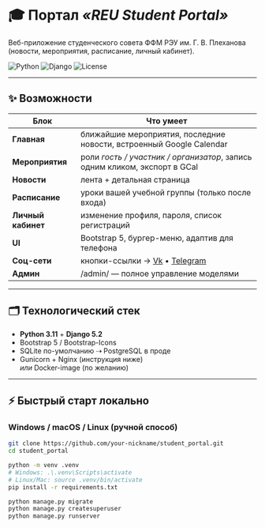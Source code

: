 # 🎓 Портал _«REU Student Portal»_

Веб-приложение студенческого совета ФФМ РЭУ им. Г. В. Плеханова  
(новости, мероприятия, расписание, личный кабинет).

![Python](https://img.shields.io/badge/Python-3.11-blue?logo=python)
![Django](https://img.shields.io/badge/Django-5.2-success?logo=django)
![License](https://img.shields.io/badge/License-MIT-informational)

---

## ✨ Возможности

| Блок | Что умеет |
|------|-----------|
| **Главная** | ближайшие мероприятия, последние новости, встроенный Google Calendar |
| **Мероприятия** | роли _гость / участник / организатор_, запись одним кликом, экспорт в GCal |
| **Новости** | лента + детальная страница |
| **Расписание** | уроки вашей учебной группы (только после входа) |
| **Личный кабинет** | изменение профиля, пароля, список регистраций |
| **UI** | Bootstrap 5, бургер-меню, адаптив для телефона |
| **Соц-сети** | кнопки-ссылки → [Vk](https://vk.com/reusovet) • [Telegram](https://t.me/ffm_sovetreu) |
| **Админ** | /admin/ — полное управление моделями |

---

## 🗂 Технологический стек

* **Python 3.11** + **Django 5.2**
* Bootstrap 5 / Bootstrap-Icons
* SQLite по-умолчанию ⇢ PostgreSQL в проде
* Gunicorn + Nginx (инструкция ниже)  
  _или_ Docker-image (по желанию)

---

## ⚡ Быстрый старт локально

### Windows / macOS / Linux (ручной способ)

```bash
git clone https://github.com/your-nickname/student_portal.git
cd student_portal

python -m venv .venv
# Windows: .\.venv\Scripts\activate
# Linux/Mac: source .venv/bin/activate
pip install -r requirements.txt

python manage.py migrate
python manage.py createsuperuser
python manage.py runserver
